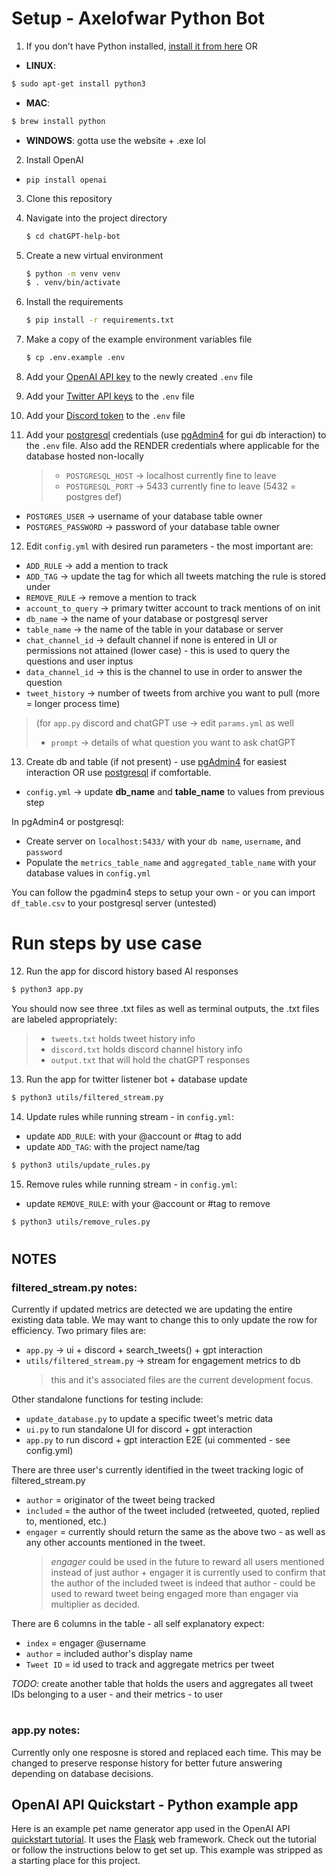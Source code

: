 # Setup - Axelofwar Python Bot

1. If you don’t have Python installed, [install it from here](https://www.python.org/downloads/) OR

- **LINUX**:

```bash
$ sudo apt-get install python3
```

- **MAC**:

```bash
$ brew install python
```

- **WINDOWS**: gotta use the website + .exe lol

2. Install OpenAI

- `pip install openai`

3. Clone this repository

4. Navigate into the project directory

   ```bash
   $ cd chatGPT-help-bot
   ```

5. Create a new virtual environment

   ```bash
   $ python -m venv venv
   $ . venv/bin/activate
   ```

6. Install the requirements

   ```bash
   $ pip install -r requirements.txt
   ```

7. Make a copy of the example environment variables file

   ```bash
   $ cp .env.example .env
   ```

8. Add your [OpenAI API key](https://beta.openai.com/account/api-keys) to the newly created `.env` file

9. Add your [Twitter API keys](https://developer.twitter.com/en/portal/dashboard) to the `.env` file

10. Add your [Discord token](https://discord.com/developers/applications) to the `.env` file

11. Add your [postgresql](https://www.postgresql.org/) credentials (use [pgAdmin4](https://www.pgadmin.org/) for gui db interaction) to the `.env` file. Also add the RENDER credentials where applicable for the database hosted non-locally
    > - `POSTGRESQL_HOST` -> localhost currently fine to leave
    > - `POSTGRESQL_PORT` -> 5433 currently fine to leave (5432 = postgres def)

- `POSTGRES_USER` -> username of your database table owner
- `POSTGRES_PASSWORD` -> password of your database table owner

12. Edit `config.yml` with desired run parameters - the most important are:

- `ADD_RULE` -> add a mention to track
- `ADD_TAG` -> update the tag for which all tweets matching the rule is stored under
- `REMOVE_RULE` -> remove a mention to track
- `account_to_query` -> primary twitter account to track mentions of on init
- `db_name` -> the name of your database or postgresql server
- `table_name` -> the name of the table in your database or server
- `chat_channel_id` -> default channel if none is entered in UI or permissions not attained (lower case) - this is used to query the questions and user inptus
- `data_channel_id` -> this is the channel to use in order to answer the question
- `tweet_history` -> number of tweets from archive you want to pull (more = longer process time)

> (for `app.py` discord and chatGPT use -> edit `params.yml` as well
>
> - `prompt` -> details of what question you want to ask chatGPT

13. Create db and table (if not present) - use [pgAdmin4](https://www.pgadmin.org/) for easiest interaction OR use [postgresql](https://www.postgresql.org/) if comfortable.

- `config.yml` -> update **db_name** and **table_name** to values from previous step

In pgAdmin4 or postgresql:

- Create server on `localhost:5433/` with your `db name`, `username`, and `password`
- Populate the `metrics_table_name` and `aggregated_table_name` with your database values in `config.yml`

You can follow the pgadmin4 steps to setup your own - or you can import `df_table.csv` to your postgresql server (untested)

#

# Run steps by use case

12. Run the app for discord history based AI responses

```bash
$ python3 app.py
```

You should now see three .txt files as well as terminal outputs, the .txt files are labeled appropriately:

> - `tweets.txt` holds tweet history info
> - `discord.txt` holds discord channel history info
> - `output.txt` that will hold the chatGPT responses

13. Run the app for twitter listener bot + database update

```bash
$ python3 utils/filtered_stream.py
```

14. Update rules while running stream - in
    `config.yml`:

- update `ADD_RULE`: with your @account or #tag to add
- update `ADD_TAG`: with the project name/tag

```bash
$ python3 utils/update_rules.py
```

15. Remove rules while running stream - in
    `config.yml`:

- update `REMOVE_RULE`: with your @account or #tag to remove

```bash
$ python3 utils/remove_rules.py
```

#

## NOTES

### filtered_stream.py notes:

Currently if updated metrics are detected we are updating the entire existing data table. We may want to change this to only update the row for efficiency. Two primary files are:

- `app.py` -> ui + discord + search_tweets() + gpt interaction
- `utils/filtered_stream.py` -> stream for engagement metrics to db
  > this and it's associated files are the current development focus.

Other standalone functions for testing include:

- `update_database.py` to update a specific tweet's metric data
- `ui.py` to run standalone UI for discord + gpt interaction
- `app.py` to run discord + gpt interaction E2E (ui commented - see config.yml)

There are three user's currently identified in the tweet tracking logic of filtered_stream.py

- `author` = originator of the tweet being tracked
- `included` = the author of the tweet included (retweeted, quoted, replied to, mentioned, etc.)
- `engager` = currently should return the same as the above two - as well as any other accounts mentioned in the tweet.
  > _engager_ could be used in the future to reward all users mentioned instead of just author + engager
  > it is currently used to confirm that the author of the included tweet is indeed that author - could be used to reward tweet being engaged more than engager via multiplier as decided.

There are 6 columns in the table - all self explanatory expect:

- `index` = engager @username
- `author` = included author's display name
- `Tweet ID` = id used to track and aggregate metrics per tweet

_TODO_: create another table that holds the users and aggregates all tweet IDs belonging to a user - and their metrics - to user

#

### app.py notes:

Currently only one resposne is stored and replaced each time. This may be changed to preserve response history for better future answering depending on database decisions.

## OpenAI API Quickstart - Python example app

Here is an example pet name generator app used in the OpenAI API [quickstart tutorial](https://beta.openai.com/docs/quickstart). It uses the [Flask](https://flask.palletsprojects.com/en/2.0.x/) web framework. Check out the tutorial or follow the instructions below to get set up. This example was stripped as a starting place for this project.
